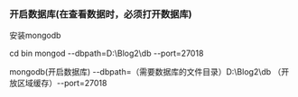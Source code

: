 ### 开启数据库(在查看数据时，必须打开数据库)

  安装mongodb

  cd bin
  mongod --dbpath=D:\Blog2\db --port=27018

  mongodb(开启数据库) --dbpath=（需要数据库的文件目录）D:\Blog2\db （开放区域缓存）--port=27018

